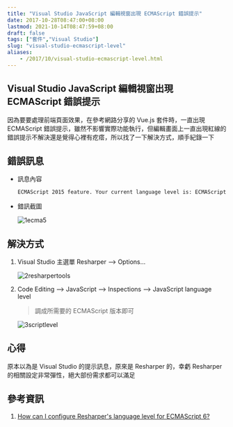 ```yaml
---
title: "Visual Studio JavaScript 編輯視窗出現 ECMAScript 錯誤提示"
date: 2017-10-28T08:47:00+08:00
lastmod: 2021-10-14T08:47:59+08:00
draft: false
tags: ["套件","Visual Studio"]
slug: "visual-studio-ecmascript-level"
aliases:
    - /2017/10/visual-studio-ecmascript-level.html
---
```

## Visual Studio JavaScript 編輯視窗出現 ECMAScript 錯誤提示

因為要要處理前端頁面效果，在參考網路分享的 Vue.js 套件時，一直出現 ECMAScript 錯誤提示，雖然不影響實際功能執行，但編輯畫面上一直出現紅線的錯誤提示不解決還是覺得心裡有疙瘩，所以找了一下解決方式，順手紀錄一下

## 錯誤訊息

* 訊息內容

    ```txt
    ECMAScript 2015 feature. Your current language level is: ECMAScript 5
    ```

* 錯訊截圖

    ![1ecma5](https://user-images.githubusercontent.com/3851540/32129605-12768900-bbbc-11e7-8137-f3c237b2c028.png)

## 解決方式

1. Visual Studio 主選單 Resharper --> Options...

    ![2resharpertools](https://user-images.githubusercontent.com/3851540/32129606-129cbe7c-bbbc-11e7-8442-c490a46a324a.png)

2. Code Editing --> JavaScript --> Inspections --> JavaScript language level

    > 調成所需要的 ECMAScript 版本即可

    ![3scriptlevel](https://user-images.githubusercontent.com/3851540/32129607-12e9bd58-bbbc-11e7-9f16-719c68df6c49.png)

## 心得

原本以為是 Visual Studio 的提示訊息，原來是 Resharper 的，幸虧 Resharper 的相關設定非常彈性，絕大部份需求都可以滿足

## 參考資訊

1. [How can I configure Resharper's language level for ECMAScript 6?](https://stackoverflow.com/questions/32995066/how-can-i-configure-resharpers-language-level-for-ecmascript-6)
